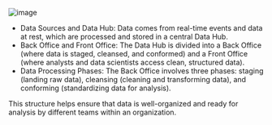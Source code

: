 ![image](https://github.com/user-attachments/assets/2353a378-c408-4fbb-a2fd-0cf85f0f9557)

- Data Sources and Data Hub: Data comes from real-time events and data at rest, which are processed and stored in a central Data Hub.
- Back Office and Front Office: The Data Hub is divided into a Back Office (where data is staged, cleansed, and conformed) and a Front Office (where analysts and data scientists access clean, structured data).
- Data Processing Phases: The Back Office involves three phases: staging (landing raw data), cleansing (cleaning and transforming data), and conforming (standardizing data for analysis).

This structure helps ensure that data is well-organized and ready for analysis by different teams within an organization.
